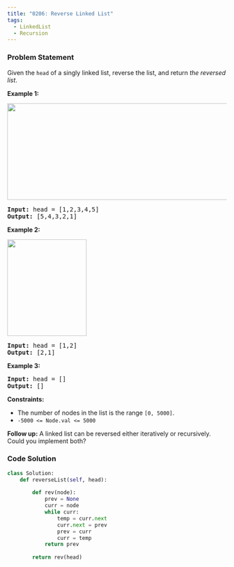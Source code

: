 ```yaml
---
title: "0206: Reverse Linked List"
tags:
  - LinkedList
  - Recursion
---
```

### Problem Statement

<p>Given the <code>head</code> of a singly linked list, reverse the list, and return <em>the reversed list</em>.</p>


<p><strong class="example">Example 1:</strong></p>
<img alt="" src="https://assets.leetcode.com/uploads/2021/02/19/rev1ex1.jpg" style="width: 542px; height: 222px;" />
<pre>
<strong>Input:</strong> head = [1,2,3,4,5]
<strong>Output:</strong> [5,4,3,2,1]
</pre>

<p><strong class="example">Example 2:</strong></p>
<img alt="" src="https://assets.leetcode.com/uploads/2021/02/19/rev1ex2.jpg" style="width: 182px; height: 222px;" />
<pre>
<strong>Input:</strong> head = [1,2]
<strong>Output:</strong> [2,1]
</pre>

<p><strong class="example">Example 3:</strong></p>

<pre>
<strong>Input:</strong> head = []
<strong>Output:</strong> []
</pre>


<p><strong>Constraints:</strong></p>

<ul>
	<li>The number of nodes in the list is the range <code>[0, 5000]</code>.</li>
	<li><code>-5000 &lt;= Node.val &lt;= 5000</code></li>
</ul>


<p><strong>Follow up:</strong> A linked list can be reversed either iteratively or recursively. Could you implement both?</p>


### Code Solution

```python
class Solution:
    def reverseList(self, head):
	    
        def rev(node):
            prev = None
            curr = node
            while curr:
                temp = curr.next
                curr.next = prev
                prev = curr
                curr = temp
            return prev
        
        return rev(head)
```
